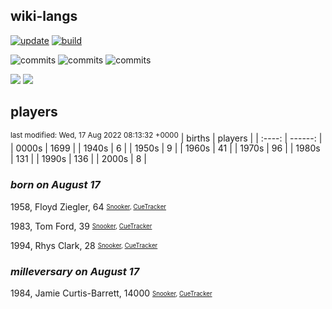 ## wiki-langs
[![update](https://github.com/dreamerminsk/wiki-langs/actions/workflows/update-tables.yml/badge.svg)](https://github.com/dreamerminsk/wiki-langs/actions/workflows/update-tables.yml)
[![build](https://github.com/dreamerminsk/wiki-langs/actions/workflows/build.yml/badge.svg)](https://github.com/dreamerminsk/wiki-langs/actions/workflows/build.yml)

![commits](https://img.shields.io/github/commit-activity/y/dreamerminsk/wiki-langs)
![commits](https://img.shields.io/github/commit-activity/m/dreamerminsk/wiki-langs)
![commits](https://img.shields.io/github/commit-activity/w/dreamerminsk/wiki-langs)

![](https://img.shields.io/github/languages/code-size/dreamerminsk/wiki-langs)
![](https://img.shields.io/github/repo-size/dreamerminsk/wiki-langs)

## players
<sup>last modified: Wed, 17 Aug 2022 08:13:32 +0000</sup>
| births | players |
| :----: | ------: |
| 0000s | 1699 |
| 1940s | 6 |
| 1950s | 9 |
| 1960s | 41 |
| 1970s | 96 |
| 1980s | 131 |
| 1990s | 136 |
| 2000s | 8 |

### ***born on August 17***
1958, Floyd Ziegler, 64 <sub><sup>[Snooker](http://www.snooker.org/res/index.asp?player=979), [CueTracker](http://cuetracker.net/Players/floyd-ziegler/)</sup></sub>

1983, Tom Ford, 39 <sub><sup>[Snooker](http://www.snooker.org/res/index.asp?player=8), [CueTracker](http://cuetracker.net/Players/tom-ford/)</sup></sub>

1994, Rhys Clark, 28 <sub><sup>[Snooker](http://www.snooker.org/res/index.asp?player=917), [CueTracker](http://cuetracker.net/Players/rhys-clark/)</sup></sub>


### ***milleversary on August 17***
1984, Jamie Curtis-Barrett, 14000 <sub><sup>[Snooker](http://www.snooker.org/res/index.asp?player=165), [CueTracker](http://cuetracker.net/Players/jamie-barrett/)</sup></sub>




